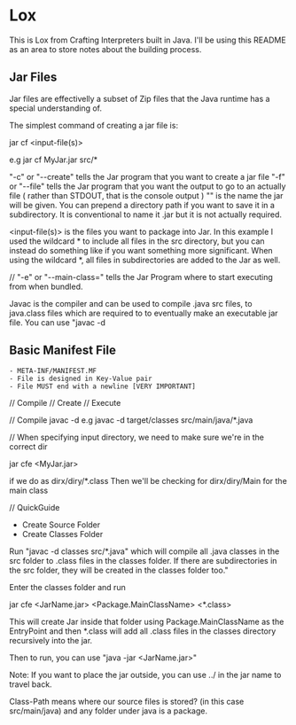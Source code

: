 # Lox

This is Lox from Crafting Interpreters built in Java. I'll be using this README as an area to
store notes about the building process.

## Jar Files

Jar files are effectivelly a subset of Zip files that the Java runtime has a special
understanding of. 

The simplest command of creating a jar file is:

jar cf <jar-file> <input-file(s)> 

e.g jar cf MyJar.jar src/* 

"-c" or "--create" tells the Jar program that you want to create a jar file
"-f" or "--file" tells the Jar program that you want the output to go to an actually file (
    rather than STDOUT, that is the console output
)
"<jar-file>" is the name the jar will be given.  You can prepend a directory path if you want to save it
in a subdirectory. It is conventional to name it <name>.jar but it is not actually required.

<input-file(s)> is the files you want to package into Jar. In this example I used the wildcard * to include all files in
the src directory, but you can instead do something like <input-file-1> <input-file-2> <input-file-3> if you want something
more significant. When using the wildcard *, all files in subdirectories are added to the Jar as well.

// "-e" or "--main-class=<CLASSNAME>" tells the Jar Program where to start executing from when bundled.

Javac is the compiler and can be used to compile .java src files, to java.class files which are required to
to eventually make an executable jar file. You can use "javac -d 

## Basic Manifest File

    - META-INF/MANIFEST.MF
    - File is designed in Key-Value pair
    - File MUST end with a newline [VERY IMPORTANT]

// Compile
// Create
// Execute

// Compile
javac -d <output-directory> <input-directory>
e.g
javac -d target/classes src/main/java/*.java

// When specifying input directory, we need to make sure we're in the correct dir

jar cfe <MyJar.jar> <MainClass> <ClassInputFiles>

if we do <ClassInputFiles> as dirx/diry/*.class
Then we'll be checking for dirx/diry/Main for the main class

// QuickGuide

- Create Source Folder
- Create Classes Folder

Run "javac -d classes src/*.java" which will compile 
all .java classes in the src folder to .class files in the classes folder. If there are subdirectories in the src folder, they
will be created in the classes folder too."

Enter the classes folder and run

jar cfe <JarName.jar> <Package.MainClassName> <*.class>

This will create Jar inside that folder using Package.MainClassName as the EntryPoint and then *.class will add all .class
files in the classes directory recursively into the jar.

Then to run, you can use "java -jar <JarName.jar>"

Note: If you want to place the jar outside, you can use ../ in the jar name to travel back.

Class-Path means where our source files is stored? (in this case src/main/java) and any folder under java
is a package.